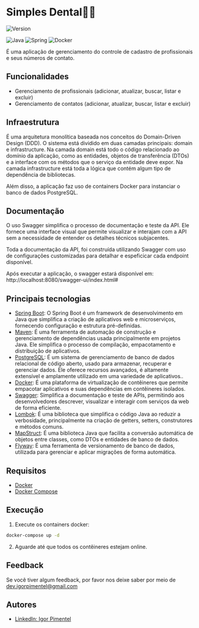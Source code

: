 # Simples Dental️👨‍💻

![Version](https://img.shields.io/badge/version-0.0.1-blue)

![Java](https://img.shields.io/badge/java-%23ED8B00.svg?style=for-the-badge&logo=openjdk&logoColor=white)
![Spring](https://img.shields.io/badge/spring-%236DB33F.svg?style=for-the-badge&logo=spring&logoColor=white)
![Docker](https://img.shields.io/badge/Docker-2496ED.svg?style=for-the-badge&logo=Docker&logoColor=white)

É uma aplicação de gerenciamento do controle de cadastro de profissionais e seus números de contato.

## Funcionalidades
- Gerenciamento de profissionais (adicionar, atualizar, buscar, listar e excluir)
- Gerenciamento de contatos (adicionar, atualizar, buscar, listar e excluir)

## Infraestrutura

É uma arquitetura monolítica baseada nos conceitos do Domain-Driven Design (DDD). O sistema está dividido em duas camadas 
principais: domain e infrastructure. Na camada domain está todo o código relacionado ao domínio da aplicação, como as 
entidades, objetos de transferência (DTOs) e a interface com os métodos que o serviço da entidade deve expor. Na camada
infrastructure está toda a lógica que contém algum tipo de dependência de bibliotecas.

Além disso, a aplicação faz uso de containers Docker para instanciar o banco de dados PostgreSQL.

## Documentação

O uso Swagger simplifica o processo de documentação e teste da API. Ele fornece uma interface visual que permite
visualizar e interajam com a API sem a necessidade de entender os detalhes técnicos subjacentes.

Toda a documentação da API, foi construída utilizando Swagger com uso de configurações customizadas para detalhar e espeficicar cada
endpoint disponível.

Após executar a aplicação, o swagger estará disponível em: http://localhost:8080/swagger-ui/index.html#

## Principais tecnologias
- [Spring Boot](https://spring.io/projects/spring-boot): O Spring Boot é um framework de desenvolvimento em Java que
  simplifica a criação de aplicativos web e microserviços, fornecendo configuração e estrutura pré-definidas.
- [Maven](https://maven.apache.org/): É uma ferramenta de automação de construção e gerenciamento de dependências
  usada principalmente em projetos Java. Ele simplifica o processo de compilação, empacotamento e distribuição de aplicativos.
- [PostgreSQL](https://www.postgresql.org/): É um sistema de gerenciamento de banco de dados relacional de código aberto, usado
  para armazenar, recuperar e gerenciar dados. Ele oferece recursos avançados, é altamente extensível e amplamente
  utilizado em uma variedade de aplicativos..
- [Docker](https://www.docker.com/): É uma plataforma de virtualização de contêineres que permite empacotar
  aplicativos e suas dependências em contêineres isolados.
- [Swagger](https://swagger.io/): Simplifica a documentação e teste de APIs, permitindo aos desenvolvedores descrever,
  visualizar e interagir com serviços da web de forma eficiente.
- [Lombok](https://projectlombok.org/):  É uma biblioteca que simplifica o código Java ao reduzir a verbosidade, 
  principalmente na criação de getters, setters, construtores e métodos comuns.
- [MapStruct](https://mapstruct.org/): É uma biblioteca Java que facilita a conversão automática de objetos entre classes, como DTOs e 
  entidades de banco de dados.
- [Flyway](https://www.baeldung.com/database-migrations-with-flyway): É uma ferramenta de versionamento de banco de 
  dados, utilizada para gerenciar e aplicar migrações de forma automática.

## Requisitos
- [Docker](https://www.docker.com/)
- [Docker Compose](https://docs.docker.com/compose/)

## Execução

1. Execute os containers docker:
```bash
docker-compose up -d
```

2. Aguarde até que todos os contêineres estejam online.

## Feedback

Se você tiver algum feedback, por favor nos deixe saber por meio de dev.igorpimentel@gmail.com

## Autores

- [LinkedIn: Igor Pimentel](https://www.linkedin.com/in/igor-pimentel-g/)